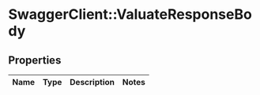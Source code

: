 # SwaggerClient::ValuateResponseBody

## Properties
Name | Type | Description | Notes
------------ | ------------- | ------------- | -------------


